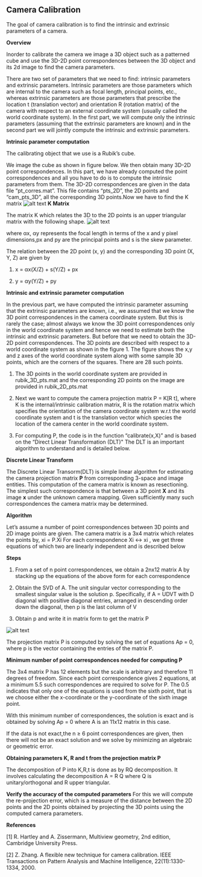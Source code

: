 ## Camera Calibration


The goal of camera calibration is to find the intrinsic and extrinsic parameters of a camera. 

**Overview**


Inorder to calibrate the camera we image a 3D object such as a patterned cube and use the 3D-2D point correspondences between the 3D object and its 2d image to find the camera parameters.

There are two set of parameters that we need to find: intrinsic parameters and extrinsic parameters. Intrinsic parameters are those parameters which are internal to the camera such as focal length, principal points, etc., whereas extrinsic parameters are those parameters that prescribe the location t (translation vector) and orientation R (rotation matrix) of the camera with respect to an external coordinate system (usually called the world coordinate system). In the first part, we will compute only the intrinsic parameters (assuming that the extrinsic parameters are known) and in the second part we will jointly compute the intrinsic and extrinsic parameters. 


**Intrinsic parameter computation**


The calibrating object that we use is a Rubik’s cube.

We image the cube as shown in figure below. We then obtain many 3D-2D point correspondences. In this part, we have already computed the point correspondences and all you have to do is to compute the intrinsic parameters from them.  The 3D-2D correspondences are given in the data file “pt_corres.mat”. This file contains “pts_2D”,  the 2D points and “cam_pts_3D”,  all the corresponding 3D points.Now we have to find the K matrix
![alt text](https://github.com/sreenithy/Camera-Calibration/blob/master/misc/a.png)
**K Matrix**


The matrix K which relates the 3D to the 2D points is an upper triangular matrix with the following shape.
![alt text](https://github.com/sreenithy/Camera-Calibration/blob/master/misc/imageedit_1_9820914905.png "K Matrix")

where αx, αy represents the focal length in terms of the x and y pixel dimensions,px and py are the principal
points and s is the skew parameter.


The relation between the 2D point (x, y) and the corresponding 3D point (X, Y, Z) are given by

1. x = αx(X/Z) + s(Y/Z) + px 

2. y = αy(Y/Z) + py

**Intrinsic and extrinsic parameter computation**

In the previous part, we have computed the intrinsic parameter assuming that the extrinsic parameters are known, i.e., we assumed that we know the 3D point correspondences in the camera coordinate system.  But this is rarely the case; almost always we know the 3D point correspondences only in the world coordinate system and hence we need to estimate both the intrinsic and extrinsic parameters. But before that we need to obtain the 3D-2D point correspondences. The 3D points are described with respect to a world coordinate system as shown in the figure 1. The figure shows the x,y and z axes of the world coordinate system along with some sample 3D points, which are the corners of the squares. There are 28 such points.

1. The 3D points in the world coordinate system are provided in rubik_3D_pts.mat and the corresponding 2D points on the image are provided in rubik_2D_pts.mat

2. Next we want to compute the camera projection matrix P = K[R t], where K is the internal/intrinsic calibration matrix, R is the rotation matrix which specifies the orientation of the camera coordinate system w.r.t the world coordinate system and t is the translation vector which species the location of the camera center in the world coordinate system.

3. For computing P, the code is in the function “calibrate(x,X)” and is based on the “Direct Linear Transformation (DLT)"
The DLT is an important algorithm to understand and is detailed below.

**Discrete Linear Transform**

The Discrete Linear Transorm(DLT) is simple linear algorithm for estimating the camera projection matrix
**P** from corresponding 3-space and image entities. This computation of the camera matrix is known as resectioning.
The simplest such correspondence is that between a 3D point **X** and its image **x** under the unknown
camera mapping. Given sufficiently many such correspondences the camera matrix may be determined.

**Algorithm**

Let’s assume a number of point correspondences between 3D points and 2D image points are given. The
camera matrix is a 3x4 matrix which relates the points by, xi = P.Xi For each correspondence Xi ↔ xi
, we get three equations of which two are linearly independent and is described below


**Steps**

1. From a set of n point correspondences, we obtain a 2nx12 matrix A by stacking up the equations of the
above form for each correspondence

2. Obtain the SVD of A. The unit singular vector corresponding to the smallest singular value is the solution
p. Specifically, if A = UDVT with D diagonal with positive diagonal entries, arranged in descending order
down the diagonal, then p is the last column of V

3. Obtain p and write it in matrix form to get the matrix P

![alt text](https://github.com/sreenithy/Camera-Calibration/blob/master/misc/imageedit_5_5151063270.png )

The projection matrix P is computed by solving the set of equations Ap = 0, where p is the vector containing
the entries of the matrix P.


**Minimum number of point correspondences needed for computing P**

The 3x4 matrix P has 12 elements but the scale is arbitrary and therefore 11 degrees of freedom. Since each
point correspondence gives 2 equations, at a minimum 5.5 such correspondences are required to solve for
P. The 0.5 indicates that only one of the equations is used from the sixth point, that is we choose either the
x-coordinate or the y-coordinate of the sixth image point.


With this minimum number of correspondences, the solution is exact and is obtained by solving Ap = 0 where
A is an 11x12 matrix in this case.


If the data is not exact,the n ≥ 6 point correspondences are given, then there will not be an exact solution and
we solve by minimizing an algebraic or geometric error.

**Obtaining parameters K, R and t from the projection matrix P**

The decomposition of P into K,R,t is done as by RQ decomposition. It involves calculating the decomposition A
= R Q where Q is unitary/orthogonal and R upper triangular.

**Verify the accuracy of the computed parameters**
For this we will compute the re-projection error, which is a measure of the distance between the 2D points and the 2D points obtained by projecting the 3D points using the computed camera parameters.


**References**


[1] R. Hartley and A. Zissermann, Multiview geometry, 2nd edition, Cambridge University Press.


[2] Z. Zhang. A flexible new technique for camera calibration. IEEE Transactions on Pattern Analysis and Machine Intelligence, 22(11):1330-1334, 2000.

